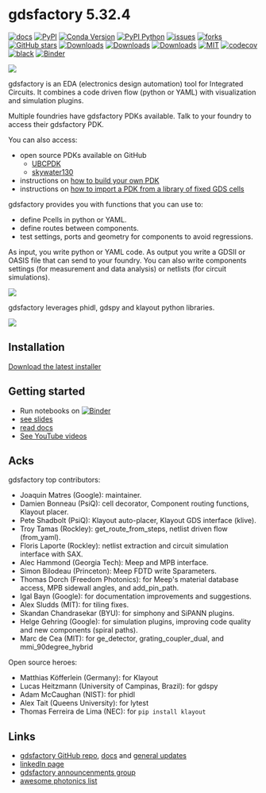 # gdsfactory 5.32.4

[![docs](https://github.com/gdsfactory/gdsfactory/actions/workflows/pages.yml/badge.svg)](https://gdsfactory.github.io/gdsfactory/)
[![PyPI](https://img.shields.io/pypi/v/gdsfactory)](https://pypi.org/project/gdsfactory/)
[![Conda Version](https://img.shields.io/conda/vn/conda-forge/gdsfactory.svg)](https://anaconda.org/conda-forge/gdsfactory)
[![PyPI Python](https://img.shields.io/pypi/pyversions/gdsfactory.svg)](https://pypi.python.org/pypi/gdsfactory)
[![issues](https://img.shields.io/github/issues/gdsfactory/gdsfactory)](https://github.com/gdsfactory/gdsfactory/issues)
[![forks](https://img.shields.io/github/forks/gdsfactory/gdsfactory.svg)](https://github.com/gdsfactory/gdsfactory/network/members)
[![GitHub stars](https://img.shields.io/github/stars/gdsfactory/gdsfactory.svg)](https://github.com/gdsfactory/gdsfactory/stargazers)
[![Downloads](https://pepy.tech/badge/gdsfactory)](https://pepy.tech/project/gdsfactory)
[![Downloads](https://pepy.tech/badge/gdsfactory/month)](https://pepy.tech/project/gdsfactory)
[![Downloads](https://pepy.tech/badge/gdsfactory/week)](https://pepy.tech/project/gdsfactory)
[![MIT](https://img.shields.io/github/license/gdsfactory/gdsfactory)](https://choosealicense.com/licenses/mit/)
[![codecov](https://img.shields.io/codecov/c/github/gdsfactory/gdsfactory)](https://codecov.io/gh/gdsfactory/gdsfactory/tree/master/gdsfactory)
[![black](https://img.shields.io/badge/code%20style-black-000000.svg)](https://github.com/psf/black)
[![Binder](https://mybinder.org/badge_logo.svg)](https://mybinder.org/v2/gh/gdsfactory/binder-sandbox/HEAD)

![](https://i.imgur.com/v4wpHpg.png)

gdsfactory is an EDA (electronics design automation) tool for Integrated Circuits.
It combines a code driven flow (python or YAML) with visualization and simulation plugins.


Multiple foundries have gdsfactory PDKs available. Talk to your foundry to access their gdsfactory PDK.

You can also access:

- open source PDKs available on GitHub
    * [UBCPDK](https://gdsfactory.github.io/ubc/README.html)
    * [skywater130](https://gdsfactory.github.io/skywater130/README.html)
- instructions on [how to build your own PDK](https://gdsfactory.github.io/gdsfactory/notebooks/08_pdk.html)
- instructions on [how to import a PDK from a library of fixed GDS cells](https://gdsfactory.github.io/gdsfactory/notebooks/09_pdk_import.html)



gdsfactory provides you with functions that you can use to:

- define Pcells in python or YAML.
- define routes between components.
- test settings, ports and geometry for components to avoid regressions.


As input, you write python or YAML code.
As output you write a GDSII or OASIS file that can send to your foundry.
You can also write components settings (for measurement and data analysis) or netlists (for circuit simulations).

![](https://i.imgur.com/XbhWJDz.png)


gdsfactory leverages phidl, gdspy and klayout python libraries.

![](https://i.imgur.com/9Sh8Qav.png)


## Installation

[Download the latest installer](https://github.com/gdsfactory/gdsfactory/releases)

## Getting started

- Run notebooks on [![Binder](https://mybinder.org/badge_logo.svg)](https://mybinder.org/v2/gh/gdsfactory/binder-sandbox/HEAD)
- [see slides](https://docs.google.com/presentation/d/1_ZmUxbaHWo_lQP17dlT1FWX-XD8D9w7-FcuEih48d_0/edit#slide=id.g11711f50935_0_5)
- [read docs](https://gdsfactory.github.io/gdsfactory/)
- [See YouTube videos](https://www.youtube.com/watch?v=KXq09GirynI&list=PLZ3ZVd41isDDnuCirqIhNa8vsaHmbmxqM)

## Acks

gdsfactory top contributors:

- Joaquin Matres (Google): maintainer.
- Damien Bonneau (PsiQ): cell decorator, Component routing functions, Klayout placer.
- Pete Shadbolt (PsiQ): Klayout auto-placer, Klayout GDS interface (klive).
- Troy Tamas (Rockley): get_route_from_steps, netlist driven flow (from_yaml).
- Floris Laporte (Rockley): netlist extraction and circuit simulation interface with SAX.
- Alec Hammond (Georgia Tech): Meep and MPB interface.
- Simon Bilodeau (Princeton): Meep FDTD write Sparameters.
- Thomas Dorch (Freedom Photonics): for Meep's material database access, MPB sidewall angles, and add_pin_path.
- Igal Bayn (Google): for documentation improvements and suggestions.
- Alex Sludds (MIT): for tiling fixes.
- Skandan Chandrasekar (BYU): for simphony and SiPANN plugins.
- Helge Gehring (Google): for simulation plugins, improving code quality and new components (spiral paths).
- Marc de Cea (MIT): for ge_detector, grating_coupler_dual, and mmi_90degree_hybrid

Open source heroes:

- Matthias Köfferlein (Germany): for Klayout
- Lucas Heitzmann (University of Campinas, Brazil): for gdspy
- Adam McCaughan (NIST): for phidl
- Alex Tait (Queens University): for lytest
- Thomas Ferreira de Lima (NEC): for `pip install klayout`

## Links

- [gdsfactory GitHub repo](https://github.com/gdsfactory/gdsfactory), [docs](https://gdsfactory.github.io/gdsfactory/) and [general updates](https://github.com/gdsfactory/gdsfactory/discussions/547)
- [linkedIn page](https://www.linkedin.com/company/gdsfactory/posts)
- [gdsfactory announcenments group](https://groups.google.com/g/gdsfactory)
- [awesome photonics list](https://github.com/joamatab/awesome_photonics)
